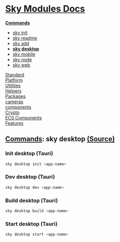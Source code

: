 <!--- This sky desktop was auto-generated using "pnpm exec sky readme" --> 

# [Sky Modules Docs](../../../README.md)

**[Commands](..%2F..%2F..%2Fcommands%2FREADME.md)**   
* [sky init](..%2F..%2F..%2Fcommands%2Fdocs%2Fsky-init%2FREADME.md)
* [sky readme](..%2F..%2F..%2Fcommands%2Fdocs%2Fsky-readme%2FREADME.md)
* [sky add](..%2F..%2F..%2Fcommands%2Fdocs%2Fsky-add%2FREADME.md)
* **[sky desktop](..%2F..%2F..%2Fcommands%2Fdocs%2Fsky-desktop%2FREADME.md)**
* [sky mobile](..%2F..%2F..%2Fcommands%2Fdocs%2Fsky-mobile%2FREADME.md)
* [sky node](..%2F..%2F..%2Fcommands%2Fdocs%2Fsky-node%2FREADME.md)
* [sky web](..%2F..%2F..%2Fcommands%2Fdocs%2Fsky-web%2FREADME.md)
  
[Standard](..%2F..%2F..%2Fstandard%2FREADME.md)   
[Platform](..%2F..%2F..%2Fplatform%2FREADME.md)   
[Utilities](..%2F..%2F..%2Futilities%2FREADME.md)   
[Helpers](..%2F..%2F..%2Fhelpers%2FREADME.md)   
[Packages](..%2F..%2F..%2Fpkgs%2FREADME.md)   
[cameras](..%2F..%2F..%2Fcameras%2FREADME.md)   
[components](..%2F..%2F..%2Fcomponents%2FREADME.md)   
[Crypto](..%2F..%2F..%2Fcrypto%2FREADME.md)   
[ECS Components](..%2F..%2F..%2Fecs%2FREADME.md)   
[Features](..%2F..%2F..%2Ffeatures%2FREADME.md)   

## [Commands](..%2F..%2F..%2Fcommands%2FREADME.md): sky desktop [(Source)](..%2F..%2F..%2Fcommands%2Fdocs%2Fsky-desktop%2F)

  
### Init desktop (Tauri)

```sh
sky desktop init <app-name>

```

### Dev desktop (Tauri)

```sh
sky desktop dev <app-name>

```

### Build desktop (Tauri)

```sh
sky desktop build <app-name>

```

### Start desktop (Tauri)

```sh
sky desktop start <app-name>

```